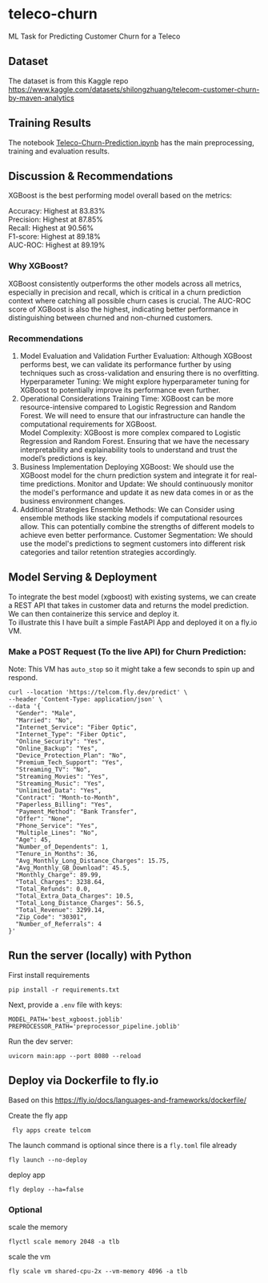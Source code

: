 # teleco-churn
ML Task for Predicting Customer Churn for a Teleco

## Dataset
The dataset is from this Kaggle repo https://www.kaggle.com/datasets/shilongzhuang/telecom-customer-churn-by-maven-analytics

## Training Results
The notebook [Teleco-Churn-Prediction.ipynb](Teleco-Churn-Prediction.ipynb) has the main preprocessing, training and evaluation results.

## Discussion & Recommendations
XGBoost is the best performing model overall based on the metrics:

Accuracy: Highest at 83.83%  
Precision: Highest at 87.85%  
Recall: Highest at 90.56%  
F1-score: Highest at 89.18%  
AUC-ROC: Highest at 89.19%  

### Why XGBoost?
XGBoost consistently outperforms the other models across all metrics, especially in precision and recall, which is critical in a churn prediction context where catching all possible churn cases is crucial.
The AUC-ROC score of XGBoost is also the highest, indicating better performance in distinguishing between churned and non-churned customers.

### Recommendations
1. Model Evaluation and Validation
Further Evaluation: Although XGBoost performs best, we can validate its performance further by using techniques such as cross-validation and ensuring there is no overfitting.
Hyperparameter Tuning: We might explore hyperparameter tuning for XGBoost to potentially improve its performance even further.
2. Operational Considerations
Training Time: XGBoost can be more resource-intensive compared to Logistic Regression and Random Forest. We will need to ensure that our infrastructure can handle the computational requirements for XGBoost.  
Model Complexity: XGBoost is more complex compared to Logistic Regression and Random Forest. Ensuring that we have the necessary interpretability and explainability tools to understand and trust the model’s predictions is key.  
3. Business Implementation
Deploying XGBoost: We should use the XGBoost model for the churn prediction system and integrate it for real-time predictions.
Monitor and Update: We should continuously monitor the model's performance and update it as new data comes in or as the business environment changes.
4. Additional Strategies
Ensemble Methods: We can Consider using ensemble methods like stacking models if computational resources allow. This can potentially combine the strengths of different models to achieve even better performance.
Customer Segmentation: We should use the model's predictions to segment customers into different risk categories and tailor retention strategies accordingly.

## Model Serving & Deployment
To integrate the best model (xgboost) with existing systems, we can create a REST API that takes in customer data and returns the 
model prediction. We can then containerize this service and deploy it.  
To illustrate this I have built a simple FastAPI App and deployed it on a fly.io VM.

### Make a POST Request (To the live API) for Churn Prediction:

Note: This VM has `auto_stop` so it might take a few seconds to spin up and respond. 

```shell
curl --location 'https://telcom.fly.dev/predict' \
--header 'Content-Type: application/json' \
--data '{
  "Gender": "Male",
  "Married": "No",
  "Internet_Service": "Fiber Optic",
  "Internet_Type": "Fiber Optic",
  "Online_Security": "Yes",
  "Online_Backup": "Yes",
  "Device_Protection_Plan": "No",
  "Premium_Tech_Support": "Yes",
  "Streaming_TV": "No",
  "Streaming_Movies": "Yes",
  "Streaming_Music": "Yes",
  "Unlimited_Data": "Yes",
  "Contract": "Month-to-Month",
  "Paperless_Billing": "Yes",
  "Payment_Method": "Bank Transfer",
  "Offer": "None",
  "Phone_Service": "Yes",
  "Multiple_Lines": "No",
  "Age": 45,
  "Number_of_Dependents": 1,
  "Tenure_in_Months": 36,
  "Avg_Monthly_Long_Distance_Charges": 15.75,
  "Avg_Monthly_GB_Download": 45.5,
  "Monthly_Charge": 89.99,
  "Total_Charges": 3238.64,
  "Total_Refunds": 0.0,
  "Total_Extra_Data_Charges": 10.5,
  "Total_Long_Distance_Charges": 56.5,
  "Total_Revenue": 3299.14,
  "Zip_Code": "30301",
  "Number_of_Referrals": 4
}'
```

## Run the server (locally) with Python
First install requirements
```commandline
pip install -r requirements.txt
```

Next, provide a `.env` file with keys:
```text
MODEL_PATH='best_xgboost.joblib'
PREPROCESSOR_PATH='preprocessor_pipeline.joblib'
```

Run the dev server:
```commandline
uvicorn main:app --port 8080 --reload
```

## Deploy via Dockerfile to fly.io
Based on this https://fly.io/docs/languages-and-frameworks/dockerfile/

Create the fly app
```commandline
 fly apps create telcom
```

The launch command is optional since there is a `fly.toml` file already
```commandline
fly launch --no-deploy
```

deploy app
```commandline
fly deploy --ha=false
```

### Optional
scale the memory
```commandline
flyctl scale memory 2048 -a tlb
```
scale the vm
```commandline
fly scale vm shared-cpu-2x --vm-memory 4096 -a tlb
```

